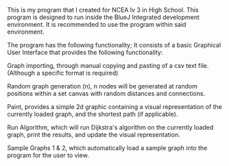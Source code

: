 This is my program that I created for NCEA lv 3 in High School. This program is designed to run inside the BlueJ Integrated development environment. It is recommended to use the program within said environment.

The program has the following functionality; It consists of a basic Graphical User Interface that provides the following functionality:

Graph importing, through manual copying and pasting of a csv text file. (Although a specific format is required)

Random graph generation (n), n nodes will be generated at random positions within a set canvas with random distances and connections. 

Paint, provides a simple 2d graphic containing a visual representation of the currently loaded graph, and the shortest path (if applicable).

Run Algorithm, which will run Dijkstra's algorithm on the currently loaded graph, print the results, and update the visual representation.

Sample Graphs 1 & 2, which automatically load a sample graph into the program for the user to view.
